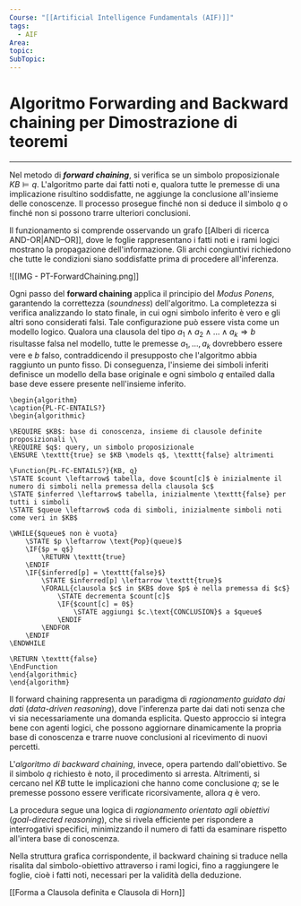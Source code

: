 ```yaml
---
Course: "[[Artificial Intelligence Fundamentals (AIF)]]"
tags:
  - AIF
Area: 
topic: 
SubTopic: 
---
```


# Algoritmo Forwarding and Backward chaining per Dimostrazione di teoremi
---

Nel metodo di ***forward chaining***, si verifica se un simbolo proposizionale $KB \models q$. L'algoritmo parte dai fatti noti e, qualora tutte le premesse di una implicazione risultino soddisfatte, ne aggiunge la conclusione all'insieme delle conoscenze. Il processo prosegue finché non si deduce il simbolo $q$ o finché non si possono trarre ulteriori conclusioni.

Il funzionamento si comprende osservando un grafo [[Alberi di ricerca AND-OR|AND–OR]], dove le foglie rappresentano i fatti noti e i rami logici mostrano la propagazione dell'informazione. Gli archi congiuntivi richiedono che tutte le condizioni siano soddisfatte prima di procedere all'inferenza.

![[IMG - PT-ForwardChaining.png]]

Ogni passo del **forward chaining** applica il principio del *Modus Ponens*, garantendo la correttezza (*soundness*) dell'algoritmo. La completezza si verifica analizzando lo stato finale, in cui ogni simbolo inferito è vero e gli altri sono considerati falsi. Tale configurazione può essere vista come un modello logico. Qualora una clausola del tipo $a_1 \land a_2 \land \dots \land a_k \Rightarrow b$ risultasse falsa nel modello, tutte le premesse $a_1, \dots, a_k$ dovrebbero essere vere e $b$ falso, contraddicendo il presupposto che l'algoritmo abbia raggiunto un punto fisso. Di conseguenza, l'insieme dei simboli inferiti definisce un modello della base originale e ogni simbolo $q$ entailed dalla base deve essere presente nell'insieme inferito.

```pseudo
\begin{algorithm}
\caption{PL-FC-ENTAILS?}
\begin{algorithmic}

\REQUIRE $KB$: base di conoscenza, insieme di clausole definite proposizionali \\
\REQUIRE $q$: query, un simbolo proposizionale
\ENSURE \texttt{true} se $KB \models q$, \texttt{false} altrimenti

\Function{PL-FC-ENTAILS?}{KB, q}
\STATE $count \leftarrow$ tabella, dove $count[c]$ è inizialmente il numero di simboli nella premessa della clausola $c$
\STATE $inferred \leftarrow$ tabella, inizialmente \texttt{false} per tutti i simboli
\STATE $queue \leftarrow$ coda di simboli, inizialmente simboli noti come veri in $KB$

\WHILE{$queue$ non è vuota}
    \STATE $p \leftarrow \text{Pop}(queue)$
    \IF{$p = q$}
        \RETURN \texttt{true}
    \ENDIF
    \IF{$inferred[p] = \texttt{false}$}
        \STATE $inferred[p] \leftarrow \texttt{true}$
        \FORALL{clausola $c$ in $KB$ dove $p$ è nella premessa di $c$}
            \STATE decrementa $count[c]$
            \IF{$count[c] = 0$}
                \STATE aggiungi $c.\text{CONCLUSION}$ a $queue$
            \ENDIF
        \ENDFOR
    \ENDIF
\ENDWHILE

\RETURN \texttt{false}
\EndFunction
\end{algorithmic}
\end{algorithm}

```



Il forward chaining rappresenta un paradigma di *ragionamento guidato dai dati* (*data-driven reasoning*), dove l'inferenza parte dai dati noti senza che vi sia necessariamente una domanda esplicita. Questo approccio si integra bene con agenti logici, che possono aggiornare dinamicamente la propria base di conoscenza e trarre nuove conclusioni al ricevimento di nuovi percetti.

L'*algoritmo di backward chaining*, invece, opera partendo dall'obiettivo. Se il simbolo $q$ richiesto è noto, il procedimento si arresta. Altrimenti, si cercano nel $KB$ tutte le implicazioni che hanno come conclusione $q$; se le premesse possono essere verificate ricorsivamente, allora $q$ è vero.

La procedura segue una logica di *ragionamento orientato agli obiettivi* (*goal-directed reasoning*), che si rivela efficiente per rispondere a interrogativi specifici, minimizzando il numero di fatti da esaminare rispetto all'intera base di conoscenza.

Nella struttura grafica corrispondente, il backward chaining si traduce nella risalita dal simbolo-obiettivo attraverso i rami logici, fino a raggiungere le foglie, cioè i fatti noti, necessari per la validità della deduzione.

[[Forma a Clausola definita e Clausola di Horn]]